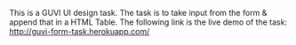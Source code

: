 This is a GUVI UI design task. The task is to take input from the form & append that in a HTML Table. The following link is the live demo of the task: http://guvi-form-task.herokuapp.com/